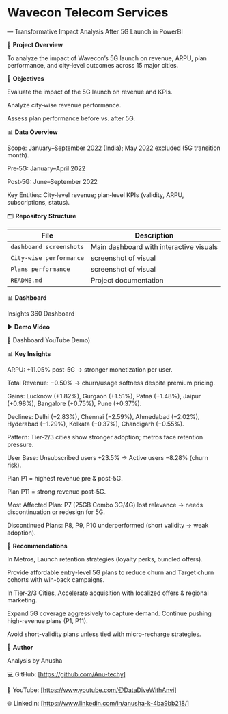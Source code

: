 # Wavecon Telecom Services 
— Transformative Impact Analysis After 5G Launch in PowerBI

📌 **Project Overview**

To analyze the impact of Wavecon’s 5G launch on revenue, ARPU, plan performance, and city‑level outcomes across 15 major cities. 

🎯 **Objectives**

Evaluate the impact of the 5G launch on revenue and KPIs.

Analyze city‑wise revenue performance.

Assess plan performance before vs. after 5G.

📊 **Data Overview**

Scope: January–September 2022 (India); May 2022 excluded (5G transition month).

Pre‑5G: January–April 2022

Post‑5G: June–September 2022

Key Entities: City‑level revenue; plan‑level KPIs (validity, ARPU, subscriptions, status).

🗂️ **Repository Structure**


|         File                | Description |
|-----------------------------|-------------|
| `dashboard screenshots`  | Main dashboard with interactive visuals |
| `City-wise performance`  | screenshot of visual |
| `Plans performance`  | screenshot of visual |
| `README.md`                           | Project documentation |

📊 **Dashboard**

Insights 360 Dashboard


▶️ **Demo Video**

🎥 Dashboard YouTube Demo)


📊 **Key Insights**

ARPU: +11.05% post-5G → stronger monetization per user.

Total Revenue: −0.50% → churn/usage softness despite premium pricing.

Gains: Lucknow (+1.82%), Gurgaon (+1.51%), Patna (+1.48%), Jaipur (+0.98%), Bangalore (+0.75%), Pune (+0.37%).

Declines: Delhi (−2.83%), Chennai (−2.59%), Ahmedabad (−2.02%), Hyderabad (−1.29%), Kolkata (−0.37%), Chandigarh (−0.55%).

Pattern: Tier-2/3 cities show stronger adoption; metros face retention pressure.

User Base: Unsubscribed users +23.5% → Active users −8.28% (churn risk).

Plan P1 = highest revenue pre & post-5G.

Plan P11 = strong revenue post-5G.

Most Affected Plan: P7 (25GB Combo 3G/4G) lost relevance → needs discontinuation or redesign for 5G.

Discontinued Plans: P8, P9, P10 underperformed (short validity → weak adoption).

📝 **Recommendations**

In Metros, Launch retention strategies (loyalty perks, bundled offers).

Provide affordable entry-level 5G plans to reduce churn and Target churn cohorts with win-back campaigns.

In Tier-2/3 Cities, Accelerate acquisition with localized offers & regional marketing.

Expand 5G coverage aggressively to capture demand. Continue pushing high-revenue plans (P1, P11).

Avoid short-validity plans unless tied with micro-recharge strategies.

👤 **Author**

Analysis by Anusha

💻 GitHub: [https://github.com/Anu-techy]


🎥 YouTube: [https://www.youtube.com/@DataDiveWithAnvi]


🌐 LinkedIn: [https://www.linkedin.com/in/anusha-k-4ba9bb218/]







